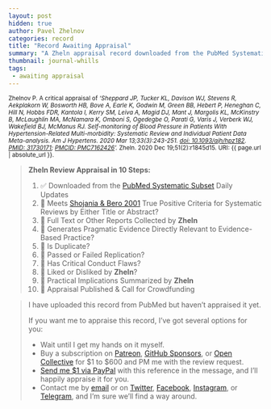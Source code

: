```yaml
---
layout: post
hidden: true
author: Pavel Zhelnov
categories: record
title: "Record Awaiting Appraisal"
summary: "A Zheln appraisal record downloaded from the PubMed Systematic Subset daily updates."
thumbnail: journal-whills
tags:
 - awaiting appraisal
---
```


<small id="citation">Zhelnov P. A critical appraisal of _‘Sheppard JP, Tucker KL, Davison WJ, Stevens R, Aekplakorn W, Bosworth HB, Bove A, Earle K, Godwin M, Green BB, Hebert P, Heneghan C, Hill N, Hobbs FDR, Kantola I, Kerry SM, Leiva A, Magid DJ, Mant J, Margolis KL, McKinstry B, McLaughlin MA, McNamara K, Omboni S, Ogedegbe O, Parati G, Varis J, Verberk WJ, Wakefield BJ, McManus RJ. Self-monitoring of Blood Pressure in Patients With Hypertension-Related Multi-morbidity: Systematic Review and Individual Patient Data Meta-analysis. Am J Hypertens. 2020 Mar 13;33(3):243-251. [doi: 10.1093/ajh/hpz182](https://doi.org/10.1093/ajh/hpz182). [PMID: 31730171](https://pubmed.gov/31730171); [PMCID: PMC7162426](https://ncbi.nlm.nih.gov/pmc/PMC7162426)’._ Zheln. 2020 Dec 19;51(2):r1845d15. URI: {{ page.url | absolute_url }}.</small>

> **Zheln Review Appraisal in 10 Steps:**
>
> 1. ✅ Downloaded from the [PubMed Systematic Subset](https://github.com/p1m-ortho/qs-global-ortho-search-queries/blob/global-sr-query/README.md) Daily Updates
> 2. 🔄 Meets [Shojania & Bero 2001](https://www.researchgate.net/publication/11820967_Taking_Advantage_of_the_Explosion_of_Systematic_Reviews_An_Efficient_MEDLINE_Search_Strategy) True Positive Criteria for Systematic Reviews by Either Title or Abstract?
> 3. 🔄 Full Text or Other Reports Collected by **Zheln**
> 4. 🔄 Generates Pragmatic Evidence Directly Relevant to Evidence-Based Practice?
> 5. 🔄 Is Duplicate?
> 6. 🔄 Passed or Failed Replication?
> 7. 🔄 Has Critical Conduct Flaws?
> 8. 🔄 Liked or Disliked by **Zheln**?
> 9. 🔄 Practical Implications Summarized by **Zheln**
> 10. 🔄 Appraisal Published & Call for Crowdfunding

> I have uploaded this record from PubMed but haven’t appraised it yet.
>
> If you want me to appraise this record, I’ve got several options for you:
> * Wait until I get my hands on it myself.
> * Buy a subscription on [Patreon](https://patreon.com/zheln), [GitHub Sponsors](https://github.com/sponsors/drzhelnov), or [Open Collective](https://opencollective.com/zheln) for $1 to $600 and PM me with the review request.
> * [Send me $1 via PayPal](https://paypal.me/pjelnov) with this reference in the message, and I’ll happily appraise it for you.
> * Contact me by [email](mailto:pavel@zheln.com) or on [Twitter](https://twitter.com/drzhelnov), [Facebook](https://facebook.com/drzhelnov), [Instagram](https://instagram.com/igzheln), or [Telegram](https://t.me/drzhelnov), and I’m sure we’ll find a way around.
